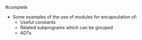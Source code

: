 #complete 
- Some examples of the use of modules for encapsulation of:
	- Useful constants
	- Related subprograms which can be grouped
	- ADTs
